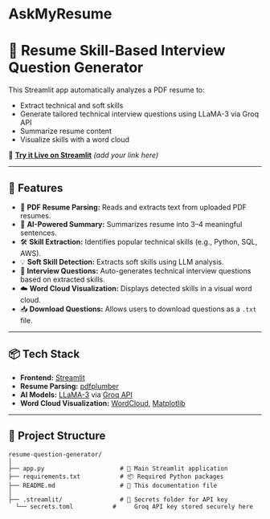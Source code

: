 # AskMyResume
# 🧠 Resume Skill-Based Interview Question Generator

This Streamlit app automatically analyzes a PDF resume to:
- Extract technical and soft skills
- Generate tailored technical interview questions using LLaMA-3 via Groq API
- Summarize resume content
- Visualize skills with a word cloud

🔗 **[Try it Live on Streamlit](https://askmyresume-ckttmciaxa67zpjxedd7nq.streamlit.app/)** *(add your link here)*

---

## 🚀 Features

- 📄 **PDF Resume Parsing:** Reads and extracts text from uploaded PDF resumes.
- 🧠 **AI-Powered Summary:** Summarizes resume into 3–4 meaningful sentences.
- 🛠️ **Skill Extraction:** Identifies popular technical skills (e.g., Python, SQL, AWS).
- 💡 **Soft Skill Detection:** Extracts soft skills using LLM analysis.
- 🎯 **Interview Questions:** Auto-generates technical interview questions based on extracted skills.
- ☁️ **Word Cloud Visualization:** Displays detected skills in a visual word cloud.
- 📥 **Download Questions:** Allows users to download questions as a `.txt` file.

---

## 📦 Tech Stack

- **Frontend:** [Streamlit](https://streamlit.io/)
- **Resume Parsing:** [pdfplumber](https://github.com/jsvine/pdfplumber)
- **AI Models:** [LLaMA-3](https://huggingface.co/meta-llama) via [Groq API](https://console.groq.com/)
- **Word Cloud Visualization:** [WordCloud](https://github.com/amueller/word_cloud), [Matplotlib](https://matplotlib.org/)

---

## 📁 Project Structure

```
resume-question-generator/
│
├── app.py                     # 🚀 Main Streamlit application
├── requirements.txt           # 📦 Required Python packages
├── README.md                  # 📘 This documentation file
│
├── .streamlit/                # 🔐 Secrets folder for API key
  └── secrets.toml           #     Groq API key stored securely here

 
```


